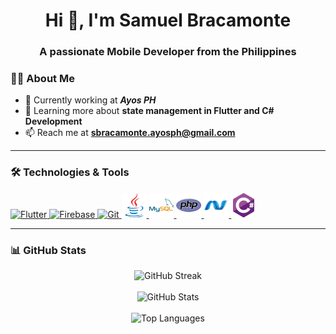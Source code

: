 <h1 align="center">Hi 👋, I'm Samuel Bracamonte</h1>
<h3 align="center">A passionate Mobile Developer from the Philippines</h3>

### 👨‍💻 About Me

- 🔭 Currently working at ***Ayos PH***
- 🌱 Learning more about **state management in Flutter and C# Development**
- 📫 Reach me at **sbracamonte.ayosph@gmail.com**

---

### 🛠️ Technologies & Tools

<p align="left">
  <a href="https://flutter.dev" target="_blank" rel="noreferrer">
    <img src="https://www.vectorlogo.zone/logos/flutterio/flutterio-icon.svg" alt="Flutter" width="40" height="40" />
  </a>
  <a href="https://firebase.google.com/" target="_blank" rel="noreferrer">
    <img src="https://www.vectorlogo.zone/logos/firebase/firebase-icon.svg" alt="Firebase" width="40" height="40" />
  </a>
  <a href="https://git-scm.com/" target="_blank" rel="noreferrer">
    <img src="https://www.vectorlogo.zone/logos/git-scm/git-scm-icon.svg" alt="Git" width="40" height="40" />
  </a>
  <a href="https://www.java.com" target="_blank" rel="noreferrer">
    <img src="https://raw.githubusercontent.com/devicons/devicon/master/icons/java/java-original.svg" alt="Java" width="40" height="40" />
  </a>
  <a href="https://www.mysql.com/" target="_blank" rel="noreferrer">
    <img src="https://raw.githubusercontent.com/devicons/devicon/master/icons/mysql/mysql-original-wordmark.svg" alt="MySQL" width="40" height="40" />
  </a>
  <a href="https://www.php.net/" target="_blank" rel="noreferrer">
    <img src="https://raw.githubusercontent.com/devicons/devicon/master/icons/php/php-original.svg" alt="PHP" width="40" height="40" />
  </a>
  <a href="https://dotnet.microsoft.com/en-us/" target="_blank" rel="noreferrer">
    <img src="https://raw.githubusercontent.com/devicons/devicon/master/icons/dot-net/dot-net-original.svg" alt=".NET" width="40" height="40" />
  </a>
  <a href="https://learn.microsoft.com/en-us/dotnet/csharp/" target="_blank" rel="noreferrer">
    <img src="https://raw.githubusercontent.com/devicons/devicon/master/icons/csharp/csharp-original.svg" alt="C#" width="40" height="40" />
  </a>

</p>

---

### 📊 GitHub Stats

<div align="center">
  <img src="https://github-readme-streak-stats.herokuapp.com/?user=sam021624&theme=onedark" alt="GitHub Streak" />
</div>

<br/>

<div align="center">
  <img src="https://github-readme-stats-theta-flax-88.vercel.app/api?username=sam021624&show_icons=true&count_private=true&theme=onedark&include_all_commits=true&locale=en" alt="GitHub Stats" />
</div>

<br/>

<div align="center">
  <img src="https://github-readme-stats-theta-flax-88.vercel.app/api/top-langs/?username=sam021624&layout=compact&theme=onedark" alt="Top Languages" />
</div>
